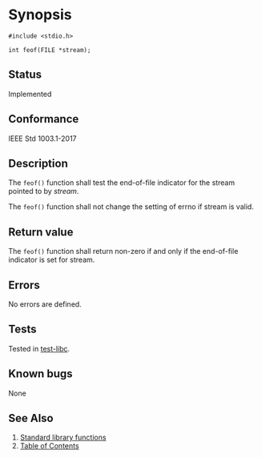 # Synopsis

`#include <stdio.h>`

`int feof(FILE *stream);`

## Status

Implemented

## Conformance

IEEE Std 1003.1-2017

## Description

The `feof()` function shall test the end-of-file indicator for the stream pointed to by _stream_.

The `feof()` function shall not change the setting of errno if stream is valid.

## Return value

The `feof()` function shall return non-zero if and only if the end-of-file indicator is set for stream.

## Errors

No errors are defined.

## Tests

Tested in [test-libc](https://github.com/phoenix-rtos/phoenix-rtos-tests/tree/master/libc).

## Known bugs

None

## See Also

1. [Standard library functions](../README.md)
2. [Table of Contents](../../../README.md)
